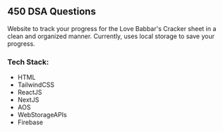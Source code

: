 ## 450 DSA Questions

Website to track your progress for the Love Babbar's Cracker sheet in a clean and organized manner.
Currently, uses local storage to save your progress.

### Tech Stack:
- HTML
- TailwindCSS
- ReactJS
- NextJS
- AOS
- WebStorageAPIs
- Firebase